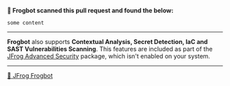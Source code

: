 **🚨 Frogbot scanned this pull request and found the below:**

```
some content
```

---
**Frogbot** also supports **Contextual Analysis, Secret Detection, IaC and SAST Vulnerabilities Scanning**. This features are included as part of the [JFrog Advanced Security](https://jfrog.com/xray/) package, which isn't enabled on your system.

---
[🐸 JFrog Frogbot](https://github.com/jfrog/frogbot#readme)